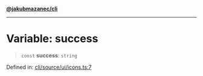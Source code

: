 [**@jakubmazanec/cli**](../../../../README.md)

---

# Variable: success

> `const` **success**: `string`

Defined in:
[cli/source/ui/icons.ts:7](https://github.com/jakubmazanec/tools/blob/6fe16df773d5da14c29261ea934e72b3f99fabb7/packages/cli/source/ui/icons.ts#L7)
